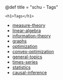 @def title = "schu - Tags"

~~~
<h1>Tags</h1>
~~~

- [measure-theory](tag/measure-theory)
- [linear-algebra](tag/linear-algebra)
- [information-theory](tag/information-theory)
- [graphs](tag/graphs)
- [optimization](tag/optimization)
- [convex-optimization](tag/convex-optimization)
- [general-topics](tag/general-topics)
- [times-series](tag/time-series)
- [statistics](tag/statistics)
- [causal-inference](tag/causal-inference)



